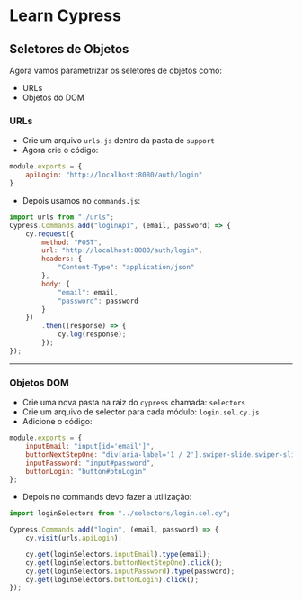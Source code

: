 # Learn Cypress

##  Seletores de Objetos
Agora vamos parametrizar os seletores de objetos como:
- URLs
- Objetos do DOM

### URLs
- Crie um arquivo `urls.js` dentro da pasta de `support`
- Agora crie o código:
```javascript
module.exports = {
    apiLogin: "http://localhost:8080/auth/login"
} 
```
- Depois usamos no `commands.js`:
```javascript
import urls from "./urls";
Cypress.Commands.add("loginApi", (email, password) => {
    cy.request({
        method: "POST",
        url: "http://localhost:8080/auth/login",
        headers: {
            "Content-Type": "application/json"
        },
        body: {
            "email": email,
            "password": password
        }
    })
        .then((response) => {
            cy.log(response);
        });
});
```

---

### Objetos DOM
- Crie uma nova pasta na raiz do `cypress` chamada: `selectors`
- Crie um arquivo de selector para cada módulo: `login.sel.cy.js`
- Adicione o código:
```javascript
module.exports = {
    inputEmail: "input[id='email']",
    buttonNextStepOne: "div[aria-label='1 / 2'].swiper-slide.swiper-slide-active button",
    inputPassword: "input#password",
    buttonLogin: "button#btnLogin"
};
```
- Depois no commands devo fazer a utilização:
```javascript
import loginSelectors from "../selectors/login.sel.cy";

Cypress.Commands.add("login", (email, password) => {
    cy.visit(urls.apiLogin);

    cy.get(loginSelectors.inputEmail).type(email);
    cy.get(loginSelectors.buttonNextStepOne).click();
    cy.get(loginSelectors.inputPassword).type(password);
    cy.get(loginSelectors.buttonLogin).click();
}); 
```